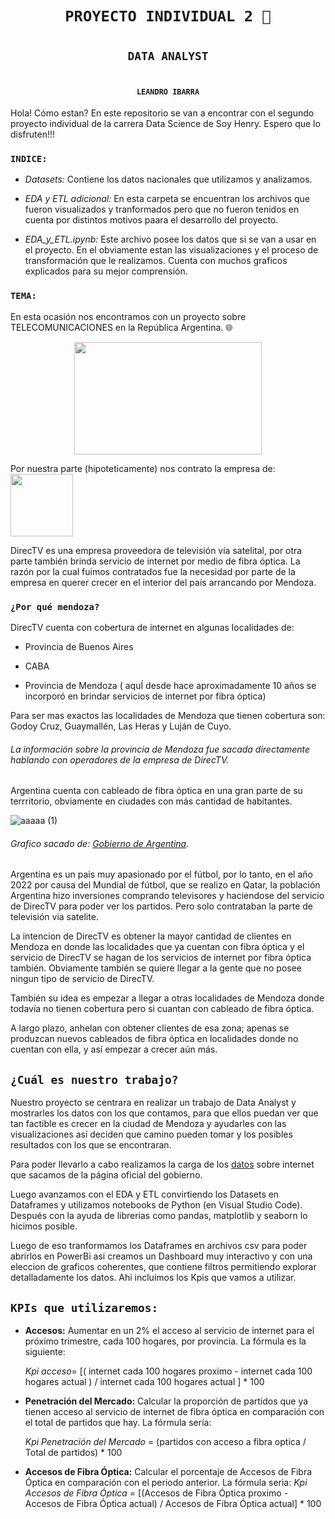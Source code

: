# <h1 align="center">**`PROYECTO INDIVIDUAL 2 🚀`**</h1>
# <h2 align="center"> **`DATA ANALYST`** </h2>
# <h4 align="center"> **`LEANDRO IBARRA`** </h4>

Hola! Cómo estan? En este repositorio se van a encontrar con el segundo proyecto individual de la carrera Data Science de Soy Henry. Espero que lo disfruten!!!

### `INDICE:`

+ *Datasets:* Contiene los datos nacionales que utilizamos y analizamos.

+ *EDA y ETL adicional:* En esta carpeta se encuentran los archivos que fueron visualizados y tranformados pero que no fueron tenidos en cuenta por distintos motivos paara el desarrollo del proyecto.

+ *EDA_y_ETL.ipynb:* Este archivo posee los datos que si se van a usar en el proyecto. En el obviamente estan las visualizaciones y el proceso de transformación que le realizamos. Cuenta con muchos graficos explicados para su mejor comprensión.

### `TEMA:`

En esta ocasión nos encontramos con un proyecto sobre TELECOMUNICACIONES en la República Argentina. 🌐


<p align="center">
  <img width="300" height="180" src="https://github.com/leaibarra/proyecto_2_lea/assets/126922100/e76f1eea-7af1-4b08-82e5-e6258838c26b">
</p>





Por nuestra parte (hipoteticamente) nos contrato la empresa de:  <img src="https://github.com/leaibarra/proyecto_2_lea/assets/126922100/3ccd8a7b-860c-4259-9636-e1f47f86eef8" width="100"> 

DirecTV es una empresa  proveedora de televisión vía satelital, por otra parte también brinda servicio de internet por medio de fibra óptica.
La razón por la cual fuimos contratados fue la necesidad por parte de la empresa en querer crecer en el interior del país arrancando por Mendoza.

### `¿Por qué mendoza?`

DirecTV cuenta con cobertura de internet en algunas localidades de: 

+ Provincia de Buenos Aires

+ CABA

+ Provincia de Mendoza ( aquÍ desde hace aproximadamente 10 años se incorporó en brindar servicios de internet por fibra óptica) 

Para ser mas exactos las localidades de Mendoza que tienen cobertura son: Godoy Cruz, Guaymallén, Las Heras y Luján de Cuyo.

###### La información sobre la provincia de Mendoza fue sacada directamente hablando con operadores de la empresa de DirecTV.

Argentina cuenta con cableado de fibra óptica en una gran parte de su terrritorio, obviamente en ciudades con más cantidad de habitantes.

![aaaaa (1)](https://github.com/leaibarra/proyecto_2_lea/assets/126922100/0939f849-956e-4523-b2c4-1c80f791dd69)
###### Grafico sacado de: [Gobierno de Argentina](https://www.argentina.gob.ar/jefatura/innovacion-publica/telecomunicaciones-y-conectividad/conectar/que-es-la-red-federal-de).

Argentina es un pais muy apasionado por el fútbol, por lo tanto, en el año 2022 por causa del Mundial de fútbol, que se realizo en Qatar, la población Argentina hizo inversiones comprando televisores y haciendose del servicio de DirecTV para poder ver los partidos. Pero solo contrataban la parte de televisión via satelite.

La intencion de DirecTV es obtener la mayor cantidad de clientes en Mendoza en donde las localidades que ya cuentan con fibra óptica y el servicio de DirecTV se hagan de los servicios de internet por fibra óptica también. Obviamente también se quiere llegar a la gente que no posee ningun tipo de servicio de DirecTV.

También su idea es empezar a llegar a otras localidades de Mendoza donde todavía no tienen cobertura pero si cuantan con cableado de fibra óptica.

A largo plazo, anhelan con obtener clientes de esa zona; apenas se produzcan nuevos cableados de fibra óptica en localidades donde no cuentan con ella, y así empezar a crecer aún más.

## `¿Cuál es nuestro trabajo?`

Nuestro proyecto se centrara en realizar un trabajo de Data Analyst y mostrarles los datos con los que contamos, para que ellos puedan ver que tan factible es crecer en la ciudad de Mendoza y ayudarles con las visualizaciones así deciden que camino pueden tomar y los posibles resultados con los que se encontraran.

Para poder llevarlo a cabo realizamos la carga de los [datos](https://datosabiertos.enacom.gob.ar/dashboards/20000/acceso-a-internet/) sobre internet que sacamos de la página oficial del gobierno.

Luego avanzamos con el EDA y ETL convirtiendo los Datasets en Dataframes y utilizamos notebooks de Python (en Visual Studio Code). Después con la ayuda de librerias como pandas, matplotlib y seaborn lo hicimos posible. 

Luego de eso tranformamos los Dataframes en archivos csv para poder abrirlos en PowerBi asi creamos un Dashboard muy interactivo y con una eleccion de graficos coherentes, que contiene filtros permitiendo explorar detalladamente los datos. Ahi incluimos los Kpis que vamos a utilizar.

## `KPIs que utilizaremos:`


+ **Accesos:** Aumentar en un 2% el acceso al servicio de internet para el próximo trimestre, cada 100 hogares, por provincia. La fórmula es la siguiente:

    *Kpi acceso*= [( internet cada 100 hogares proximo - internet cada 100 hogares actual ) / internet cada 100 hogares actual ] * 100

+ **Penetración del Mercado:** Calcular la proporción de partidos que ya tienen acceso al servicio de internet de fibra óptica en comparación con el total de partidos que hay. La fórmula sería:
  
  *Kpi Penetración del Mercado* = (partidos con acceso a fibra optica / Total de partidos) * 100

+ **Accesos de Fibra Óptica:** Calcular el porcentaje de Accesos de Fibra Óptica en comparación con el periodo anterior. La fórmula seria:
  *Kpi Accesos de Fibra Óptica* = [(Accesos de Fibra Óptica proximo - Accesos de Fibra Óptica actual) / Accesos de Fibra Óptica actual] * 100







